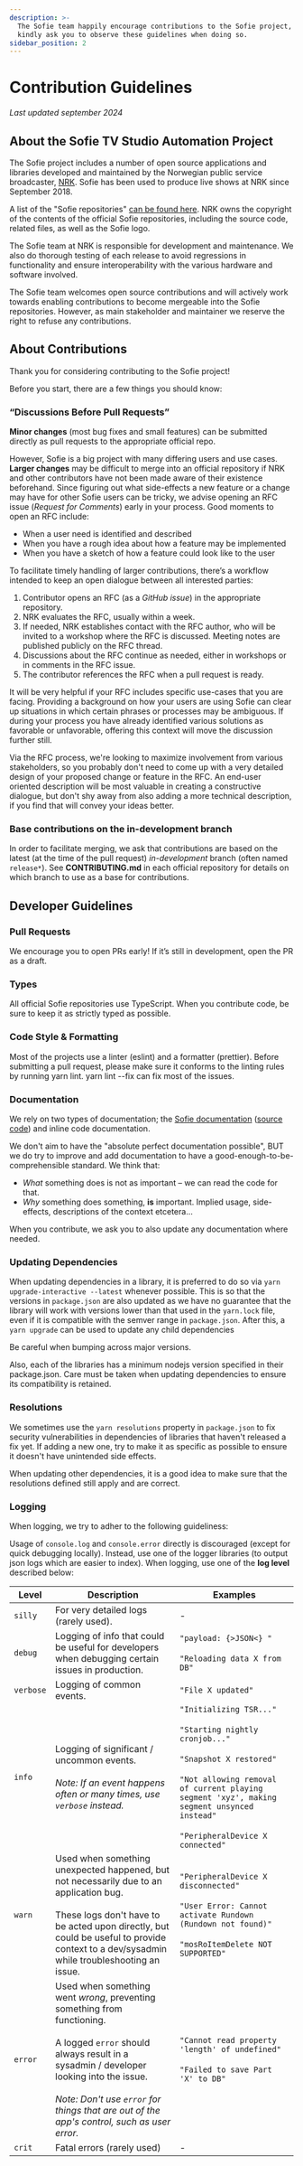 ```yaml
---
description: >-
  The Sofie team happily encourage contributions to the Sofie project, and
  kindly ask you to observe these guidelines when doing so.
sidebar_position: 2
---
```


# Contribution Guidelines

_Last updated september 2024_

## About the Sofie TV Studio Automation Project

The Sofie project includes a number of open source applications and libraries developed and maintained by the Norwegian public service broadcaster, [NRK](https://www.nrk.no/about/). Sofie has been used to produce live shows at NRK since September 2018.

A list of the "Sofie repositories" [can be found here](libraries.md). NRK owns the copyright of the contents of the official Sofie repositories, including the source code, related files, as well as the Sofie logo.

The Sofie team at NRK is responsible for development and maintenance. We also do thorough testing of each release to avoid regressions in functionality and ensure interoperability with the various hardware and software involved.

The Sofie team welcomes open source contributions and will actively work towards enabling contributions to become mergeable into the Sofie repositories. However, as main stakeholder and maintainer we reserve the right to refuse any contributions.


## About Contributions

Thank you for considering contributing to the Sofie project!

Before you start, there are a few things you should know:

### “Discussions Before Pull Requests”

**Minor changes** (most bug fixes and small features) can be submitted directly as pull requests to the appropriate official repo.

However, Sofie is a big project with many differing users and use cases. **Larger changes** may be difficult to merge into an official repository if NRK and other contributors have not been made aware of their existence beforehand. Since figuring out what side-effects a new feature or a change may have for other Sofie users can be tricky, we advise opening an RFC issue (_Request for Comments_) early in your process. Good moments to open an RFC include:
* When a user need is identified and described
* When you have a rough idea about how a feature may be implemented
* When you have a sketch of how a feature could look like to the user

To facilitate timely handling of larger contributions, there’s a workflow intended to keep an open dialogue between all interested parties:

1. Contributor opens an RFC (as a _GitHub issue_) in the appropriate repository.
2. NRK evaluates the RFC, usually within a week.
3. If needed, NRK establishes contact with the RFC author, who will be invited to a workshop where the RFC is discussed. Meeting notes are published publicly on the RFC thread.
4. Discussions about the RFC continue as needed, either in workshops or in comments in the RFC issue.
5. The contributor references the RFC when a pull request is ready.

It will be very helpful if your RFC includes specific use-cases that you are facing. Providing a background on how your users are using Sofie can clear up situations in which certain phrases or processes may be ambiguous. If during your process you have already identified various solutions as favorable or unfavorable, offering this context will move the discussion further still.

Via the RFC process, we're looking to maximize involvement from various stakeholders, so you probably don't need to come up with a very detailed design of your proposed change or feature in the RFC. An end-user oriented description will be most valuable in creating a constructive dialogue, but don't shy away from also adding a more technical description, if you find that will convey your ideas better.

### Base contributions on the in-development branch
In order to facilitate merging, we ask that contributions are based on the latest (at the time of the pull request) _in-development_ branch (often named `release*`).
See **CONTRIBUTING.md** in each official repository for details on which branch to use as a base for contributions.

## Developer Guidelines

### Pull Requests

We encourage you to open PRs early! If it’s still in development, open the PR as a draft.

### Types

All official Sofie repositories use TypeScript. When you contribute code, be sure to keep it as strictly typed as possible.

### Code Style & Formatting

Most of the projects use a linter (eslint) and a formatter (prettier). Before submitting a pull request, please make sure it conforms to the linting rules by running yarn lint. yarn lint --fix can fix most of the issues.

### Documentation

We rely on two types of documentation; the [Sofie documentation](https://nrkno.github.io/sofie-core/) ([source code](https://github.com/nrkno/sofie-core/tree/master/packages/documentation)) and inline code documentation.

We don't aim to have the "absolute perfect documentation possible", BUT we do try to improve and add documentation to have a good-enough-to-be-comprehensible standard. We think that:

* _What_ something does is not as important – we can read the code for that.
* _Why_ something does something, **is** important. Implied usage, side-effects, descriptions of the context etcetera...

When you contribute, we ask you to also update any documentation where needed.

### Updating Dependencies​
When updating dependencies in a library, it is preferred to do so via `yarn upgrade-interactive --latest` whenever possible. This is so that the versions in `package.json` are also updated as we have no guarantee that the library will work with versions lower than that used in the `yarn.lock` file, even if it is compatible with the semver range in `package.json`. After this, a `yarn upgrade` can be used to update any child dependencies

Be careful when bumping across major versions.

Also, each of the libraries has a minimum nodejs version specified in their package.json. Care must be taken when updating dependencies to ensure its compatibility is retained.

### Resolutions​

We sometimes use the `yarn resolutions` property in `package.json` to fix security vulnerabilities in dependencies of libraries that haven't released a fix yet. If adding a new one, try to make it as specific as possible to ensure it doesn't have unintended side effects.

When updating other dependencies, it is a good idea to make sure that the resolutions defined still apply and are correct.

### Logging

When logging, we try to adher to the following guideliness:

Usage of `console.log` and `console.error` directly is discouraged (except for quick debugging locally). Instead, use one of the logger libraries (to output json logs which are easier to index).
When logging, use one of the **log level** described below:

| Level   | Description | Examples |
| ------- | ----------- | -- |
| `silly` | For very detailed logs (rarely used). | - |
| `debug` | Logging of info that could be useful for developers when debugging certain issues in production. | `"payload: {>JSON<} "`<br></br>`"Reloading data X from DB"` |
| `verbose` | Logging of common events. | `"File X updated"` |
| `info` | Logging of significant / uncommon events.<br></br>_Note: If an event happens often or many times, use `verbose` instead._ | `"Initializing TSR..."`<br></br>`"Starting nightly cronjob..."`<br></br>`"Snapshot X restored"`<br></br>`"Not allowing removal of current playing segment 'xyz', making segment unsynced instead"`<br></br>`"PeripheralDevice X connected"`  |
| `warn` | Used when something unexpected happened, but not necessarily due to an application bug.<br></br>These logs don't have to be acted upon directly, but could be useful to provide context to a dev/sysadmin while troubleshooting an issue. | `"PeripheralDevice X disconnected"`<br></br>`"User Error: Cannot activate Rundown (Rundown not found)" `<br></br>`"mosRoItemDelete NOT SUPPORTED"` |
| `error` | Used when something went _wrong_, preventing something from functioning.<br></br>A logged `error` should always result in a sysadmin / developer looking into the issue.<br></br>_Note: Don't use `error` for things that are out of the app's control, such as user error._ | `"Cannot read property 'length' of undefined"`<br></br>`"Failed to save Part 'X' to DB"`|
| `crit` | Fatal errors (rarely used) | - |

